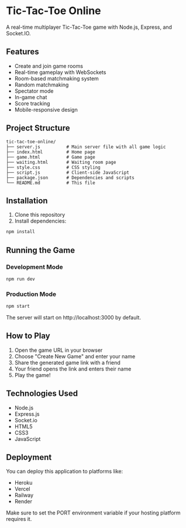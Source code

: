 # Tic-Tac-Toe Online

A real-time multiplayer Tic-Tac-Toe game with Node.js, Express, and Socket.IO.

## Features

- Create and join game rooms
- Real-time gameplay with WebSockets
- Room-based matchmaking system
- Random matchmaking
- Spectator mode
- In-game chat
- Score tracking
- Mobile-responsive design

## Project Structure

```
tic-tac-toe-online/
├── server.js          # Main server file with all game logic
├── index.html         # Home page
├── game.html          # Game page
├── waiting.html       # Waiting room page
├── style.css          # CSS styling
├── script.js          # Client-side JavaScript
├── package.json       # Dependencies and scripts
└── README.md          # This file
```

## Installation

1. Clone this repository
2. Install dependencies:

```bash
npm install
```

## Running the Game

### Development Mode

```bash
npm run dev
```

### Production Mode

```bash
npm start
```

The server will start on http://localhost:3000 by default.

## How to Play

1. Open the game URL in your browser
2. Choose "Create New Game" and enter your name
3. Share the generated game link with a friend
4. Your friend opens the link and enters their name
5. Play the game!

## Technologies Used

- Node.js
- Express.js
- Socket.io
- HTML5
- CSS3
- JavaScript

## Deployment

You can deploy this application to platforms like:
- Heroku
- Vercel
- Railway
- Render

Make sure to set the PORT environment variable if your hosting platform requires it. 